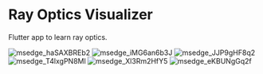 
# Ray Optics Visualizer


####
Flutter app to learn ray optics.

![msedge_haSAXBREb2](https://user-images.githubusercontent.com/64468853/123994028-9cbae200-d9ea-11eb-9331-0cbf00287679.png)
![msedge_iMG6an6b3J](https://user-images.githubusercontent.com/64468853/123994035-9d537880-d9ea-11eb-8e3b-b92354a18b92.png)
![msedge_JJP9gHF8q2](https://user-images.githubusercontent.com/64468853/123994039-9e84a580-d9ea-11eb-83e4-4b8b58adfa70.png)
![msedge_T4lxgPN8Ml](https://user-images.githubusercontent.com/64468853/123994044-9f1d3c00-d9ea-11eb-93a1-b922ecf38bd9.png)
![msedge_Xl3Rm2HfY5](https://user-images.githubusercontent.com/64468853/123994045-9fb5d280-d9ea-11eb-81e2-49e27e20f1f1.png)
![msedge_eKBUNgGq2f](https://user-images.githubusercontent.com/64468853/123994047-9fb5d280-d9ea-11eb-84fb-923418691b9e.png)
